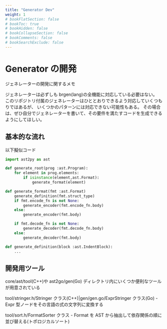 ```yaml
---
title: "Generator Dev"
weight: 1
# bookFlatSection: false
# bookToc: true
# bookHidden: false
# bookCollapseSection: false
# bookComments: false
# bookSearchExclude: false
---
```


# Generator の開発

ジェネレーターの開発に関するメモ

ジェネレーターは必ずしも brgen(lang)の全機能に対応している必要はない。
このリポジトリ付属のジェネレーターはひととおりできるよう対応していくつもりではあるが、
いくつかのパターンには対応できない可能性もある。
その場合は、ぜひ自分でジェネレーターを書いて、その要件を満たすコードを生成できるようにしてほしい。

## 基本的な流れ

以下擬似コード

```py
import ast2py as ast

def generate_root(prog :ast.Program):
    for element in prog.elements:
        if isinstance(element,ast.Format):
            generate_format(element)

def generate_format(fmt :ast.Format)
    generate_definition(fmt.struct_type)
    if fmt.encode_fn is not None:
        generate_encoder(fmt.encode_fn.body)
    else:
        generate_encoder(fmt.body)

    if fmt.decode_fn is not None:
        generate_decoder(fmt.decode_fn.body)
    else:
        generate_decoder(fmt.body)

def generate_definition(block :ast.IndentBlock):
    ...
```

## 開発用ツール

core/ast/tool(C++)や ast2go/gen(Go) ディレクトリ内にいくつか便利なツールが用意されている

tool/stringer.h/Stringer クラス(C++)|gen/gen.go/ExprStringer クラス(Go) - Expr 型ノードをその言語の式の文字列に変換する

tool/sort.h/FormatSorter クラス - Format を AST から抽出して依存関係の順に並び替える(トポロジカルソート)
